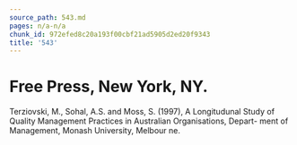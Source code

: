 ```yaml
---
source_path: 543.md
pages: n/a-n/a
chunk_id: 972efed8c20a193f00cbf21ad5905d2ed20f9343
title: '543'
---
```

# Free Press, New York, NY.

Terziovski, M., Sohal, A.S. and Moss, S. (1997), A Longitudunal Study of Quality Management Practices in Australian Organisations, Depart- ment of Management, Monash University, Melbour ne.
